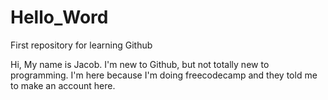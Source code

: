 # Hello_Word
First repository for learning Github

Hi, My name is Jacob. I'm new to Github, but not totally new to programming. 
I'm here because I'm doing freecodecamp and they told me to make an account here.

